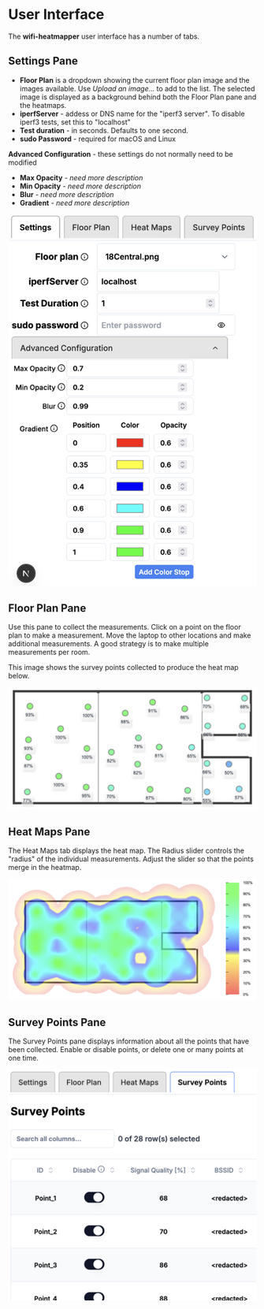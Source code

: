 # User Interface

The **wifi-heatmapper** user interface has a number of tabs.

## Settings Pane

* **Floor Plan** is a dropdown showing the current floor plan image
  and the images available.
  Use _Upload an image..._ to add to the list.
  The selected image is displayed as a background behind both
  the Floor Plan pane and the heatmaps.
* **iperfServer** - addess or DNS name for the "iperf3 server".
  To disable iperf3 tests, set this to "localhost"
* **Test duration** - in seconds. Defaults to one second.
* **sudo Password** - required for macOS and Linux

**Advanced Configuration** -
these settings do not normally need to be modified

* **Max Opacity** - _need more description_
* **Min Opacity**  - _need more description_
* **Blur** - _need more description_
* **Gradient** - _need more description_

![Settings Pane](images/SettingsPane.png)

## Floor Plan Pane

Use this pane to collect the measurements.
Click on a point on the floor plan to make a measurement.
Move the laptop to other locations and make additional measurements.
A good strategy is to make multiple measurements per room.

This image shows the survey points collected to produce the heat map below.

![Floor Plan](images/FloorPlanPane.png)

## Heat Maps Pane

The Heat Maps tab displays the heat map.
The Radius slider controls the "radius" of the individual
measurements.
Adjust the slider so that the points merge in the heatmap.

![Heatmap Pane](images/HeatmapPane.png)

## Survey Points Pane

The Survey Points pane displays information about
all the points that have been collected.
Enable or disable points, or delete one or many points at one time.

![Survey Points Pane](images/SurveyPointsPane.png)
